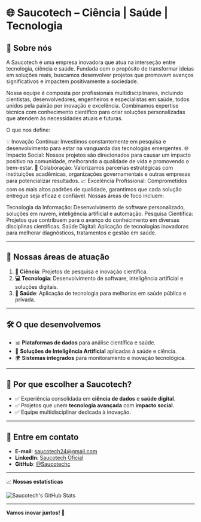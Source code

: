 # 🌐 **Saucotech** – Ciência |  Saúde | Tecnologia 

## 🚀 **Sobre nós**
A Saucotech é uma empresa inovadora que atua na interseção entre tecnologia, ciência e saúde. Fundada com o propósito de transformar ideias em soluções reais, buscamos desenvolver projetos que promovam avanços significativos e impactem positivamente a sociedade.

Nossa equipe é composta por profissionais multidisciplinares, incluindo cientistas, desenvolvedores, engenheiros e especialistas em saúde, todos unidos pela paixão por inovação e excelência. Combinamos expertise técnica com conhecimento científico para criar soluções personalizadas que atendem às necessidades atuais e futuras.

O que nos define:

💡 Inovação Contínua: Investimos constantemente em pesquisa e desenvolvimento para estar na vanguarda das tecnologias emergentes.
🌐 Impacto Social: Nossos projetos são direcionados para causar um impacto positivo na comunidade, melhorando a qualidade de vida e promovendo o bem-estar.
🤝 Colaboração: Valorizamos parcerias estratégicas com instituições acadêmicas, organizações governamentais e outras empresas para potencializar resultados.
📈 Excelência Profissional: Comprometidos com os mais altos padrões de qualidade, garantimos que cada solução entregue seja eficaz e confiável.
Nossas áreas de foco incluem:

Tecnologia da Informação: Desenvolvimento de software personalizado, soluções em nuvem, inteligência artificial e automação.
Pesquisa Científica: Projetos que contribuem para o avanço do conhecimento em diversas disciplinas científicas.
Saúde Digital: Aplicação de tecnologias inovadoras para melhorar diagnósticos, tratamentos e gestão em saúde.

---

## 🧩 **Nossas áreas de atuação**
1. **🔬 Ciência**: Projetos de pesquisa e inovação científica.
2. **💻 Tecnologia**: Desenvolvimento de software, inteligência artificial e soluções digitais.
3. **🏥 Saúde**: Aplicação de tecnologia para melhorias em saúde pública e privada.

---

## 🛠 **O que desenvolvemos**
- 📊 **Plataformas de dados** para análise científica e saúde.
- 🤖 **Soluções de Inteligência Artificial** aplicadas à saúde e ciência.
- 🌍 **Sistemas integrados** para monitoramento e inovação tecnológica.

---



## 🌟 **Por que escolher a Saucotech?**
- ✅ Experiência consolidada em **ciência de dados** e **saúde digital**.
- ✅ Projetos que unem **tecnologia avançada** com **impacto social**.
- ✅ Equipe multidisciplinar dedicada à inovação.

---

## 🤝 **Entre em contato**
- **E-mail**: saucotech24@gmail.com
- **LinkedIn**: [Saucotech Oficial](#)
- **GitHub**: [@Saucotechc](https://github.com/Saucotechc)

---

📈 **Nossas estatísticas**

![Saucotech's GitHub Stats](https://github-readme-stats.vercel.app/api?username=Saucotechc&show_icons=true&theme=light)

---

**Vamos inovar juntos! 🌟**

